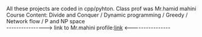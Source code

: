 All these projects are coded in cpp/pyhton. Class prof was Mr.hamid mahini                                                                           
Course Content: Divide and Conquer / Dynamic programming / Greedy / Network flow / P and NP space                                                        
----------------> link to Mr.mahini profile:[link](https://ece.ut.ac.ir/~hamid.mahini) <----------------
